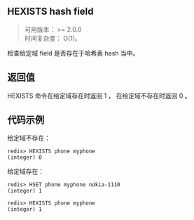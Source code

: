 ## HEXISTS hash field
>可用版本： >= 2.0.0 <br/>
>时间复杂度： O(1)。

检查给定域 field 是否存在于哈希表 hash 当中。

## 返回值

HEXISTS 命令在给定域存在时返回 1 ， 在给定域不存在时返回 0 。


## 代码示例

给定域不存在：
```shell script
redis> HEXISTS phone myphone
(integer) 0
```
给定域存在：
```shell script
redis> HSET phone myphone nokia-1110
(integer) 1

redis> HEXISTS phone myphone
(integer) 1
```